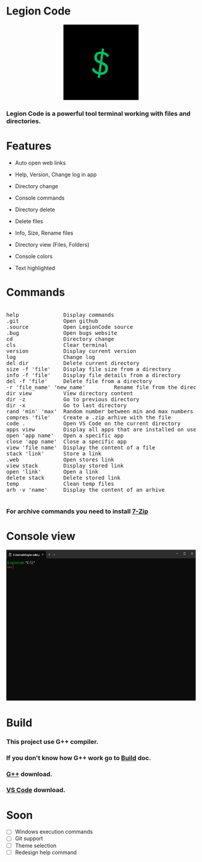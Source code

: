 # Legion Code

<p align="center">
  <img src="assets/$.png" width="200" height="200">
</p>

### Legion Code is a powerful tool terminal working with files and directories.

# Features

- Auto open web links

- Help, Version, Change log in app

- Directory change

- Console commands

- Directory delete

- Delete files

- Info, Size, Rename files

- Directory view (Files, Folders)

- Console colors

- Text highlighted

# Commands

<pre>

help              Display commands
.git              Open github
.source           Open LegionCode source
.bug              Open bugs website
cd                Directory change
cls               Clear terminal
version           Display current version
log               Change log
del dir           Delete current directory
size -f 'file'    Display file size from a directory
info -f 'file'    Display file details from a directory
del -f 'file'     Delete file from a directory
-r 'file_name' 'new_name'         Rename file from the directory
dir view          View directory content
dir -z            Go to previous directory
dir -x            Go to last directory
rand 'min' 'max'  Random number between min and max numbers we enter
compres 'file'    Create a .zip arhive with the file
code .            Open VS Code on the current directory
apps view         Display all apps that are installed on user PC
open 'app name'   Open a specific app
close 'app name'  Close a specific app
view 'file name'  Display the content of a file
stack 'link'      Store a link
.web              Open stores link
view stack        Display stored link
open 'link'       Open a link
delete stack      Delete stored link
temp              Clean temp files
arh -v 'name'     Display the content of an arhive

</pre>

### For archive commands you need to install [7-Zip](https://www.7-zip.org/)

# Console view

<p align="center">
<img src="Images/App.png" height="400" width="750" />
</p>

# Build

### This project use G++ compiler.
### If you don't know how G++ work go to [Build](doc/BUILD.md) doc.
### [G++](https://code.visualstudio.com/docs/cpp/config-mingw) download.
### [VS Code](https://code.visualstudio.com/) download.

# Soon

- [ ] Windows execution commands
- [ ] Git support
- [ ] Theme selection
- [ ] Redesign help command
